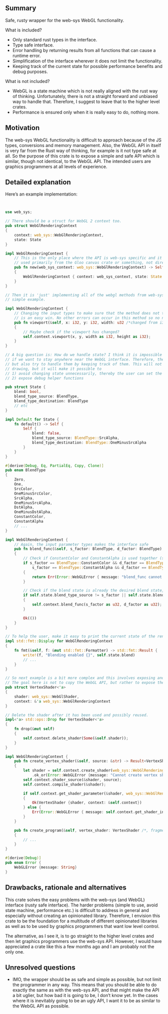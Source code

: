 ## Summary

Safe, rusty wrapper for the web-sys WebGL functionality.

What is included?
* Only standard rust types in the interface.
* Type safe interface.
* Error handling by returning results from all functions that can cause a runtime error.
* Simplification of the interface wherever it does not limit the functionality.
* Keeping track of the current state for possible performance benefits and debug purposes.

What is not included?
* WebGL is a state machine which is not really aligned with the rust way of thinking. Unfortunately, there is not a straight forward and unbiased way to handle that. Therefore, I suggest to leave that to the higher level crates.
* Performance is ensured only when it is really easy to do, nothing more.

## Motivation

The web-sys WebGL functionality is difficult to approach because of the JS types, conversions and memory management. Also, the WebGL API in itself is very far from the Rust way of thinking, for example is it not type safe at all. So the purpose of this crate is to expose a simple and safe API which is similar, though not identical, to the WebGL API. The intended users are graphics programmers at all levels of experience.

## Detailed explanation

Here’s an example implementation: 
```rust


use web_sys;

// There should be a struct for WebGL 2 context too.
pub struct WebGlRenderingContext
{
    context: web_sys::WebGlRenderingContext,
    state: State
}

impl WebGlRenderingContext {
    // This is the only place where the API is web-sys specific and it should preferably be
    // used primarily from the Gloo canvas crate or something, not directly from the user.
    pub fn new(web_sys_context: web_sys::WebGlRenderingContext) -> Self
    {
        WebGlRenderingContext { context: web_sys_context, state: State::default() }
    }
}

// Then it is 'just' implementing all of the webgl methods from web-sys. Let's start with a
// simple example.

impl WebGlRenderingContext {
    // Changing the input types to make sure that the method does not throw a runtime exception
    // is an easy win. No other errors can occur in this method so no need to return a result.
    pub fn viewport(&self, x: i32, y: i32, width: u32 /*changed from i32*/, height: u32/*changed from i32*/)
    {
        // Maybe check if the viewport has changed?
        self.context.viewport(x, y, width as i32, height as i32);
    }
}

// A big question is: How do we handle state? I think it is impossible to avoid the state machine
// if we want to stay anywhere near the WebGL interface. Therefore, the suggestion is to keep all of the states,
// but also try to handle them by keeping track of them. This will not avoid that it is in a wrong state when
// drawing, but it will make it possible to
// 1) avoid changing state unnecessarily, thereby the user can set the state of everything before a draw call without loosing performance.
// 2) expose debug helper functions

pub struct State {
    blend: bool,
    blend_type_source: BlendType,
    blend_type_destination: BlendType
    // etc
}

impl Default for State {
    fn default() -> Self {
        Self {
            blend: false,
            blend_type_source: BlendType::SrcAlpha,
            blend_type_destination: BlendType::OneMinusSrcAlpha
        }
    }
}

#[derive(Debug, Eq, PartialEq, Copy, Clone)]
pub enum BlendType
{
    Zero,
    One,
    SrcColor,
    OneMinusSrcColor,
    SrcAlpha,
    OneMinusSrcAlpha,
    DstAlpha,
    OneMinusDstAlpha,
    ConstantColor,
    ConstantAlpha
    // ...
}

impl WebGlRenderingContext {
    // Again, the input parameter types makes the interface safe
    pub fn blend_func(&self, s_factor: BlendType, d_factor: BlendType) -> Result<(), Error>
    {
        // Check if ConstantColor and ConstantAlpha is used together (see https://developer.mozilla.org/en-US/docs/Web/API/WebGLRenderingContext/blendFunc)
        if s_factor == BlendType::ConstantColor && d_factor == BlendType::ConstantAlpha ||
            s_factor == BlendType::ConstantAlpha && d_factor == BlendType::ConstantColor
        {
            return Err(Error::WebGLError { message: "blend_func cannot be called with both ConstantColor and ConstantAlpha.".to_string() });
        }

        // Check if the blend state is already the desired blend state, if it is, then we don't call the webgl function!
        if self.state.blend_type_source != s_factor || self.state.blend_type_destination != d_factor
        {
            self.context.blend_func(s_factor as u32, d_factor as u32);
        }

        Ok(())
    }
}

// To help the user, make it easy to print the current state of the rendering context.
impl std::fmt::Display for WebGlRenderingContext
{
    fn fmt(&self, f: &mut std::fmt::Formatter) -> std::fmt::Result {
        write!(f, "Blending enabled {}", self.state.blend)
        // ...
    }
}

// So next example is a bit more complex and this involves exposing another API than the one in web-sys/WebGL.
// The goal here is not to copy the WebGL API, but rather to expose the exact same functionality as safely as possible.
pub struct VertexShader<'a>
{
    shader: web_sys::WebGlShader,
    context: &'a web_sys::WebGlRenderingContext
}

// Delete the shader after it has been used and possibly reused.
impl<'a> std::ops::Drop for VertexShader<'a>
{
    fn drop(&mut self)
    {
        self.context.delete_shader(Some(&self.shader));
    }
}

impl WebGlRenderingContext {
    pub fn create_vertex_shader(&self, source: &str) -> Result<VertexShader, Error>
    {
        let shader = self.context.create_shader(web_sys::WebGlRenderingContext::VERTEX_SHADER)
            .ok_or(Error::WebGLError {message: "Cannot create vertex shader!".to_string()})?;
        self.context.shader_source(&shader, source);
        self.context.compile_shader(&shader);

        if self.context.get_shader_parameter(&shader, web_sys::WebGlRenderingContext::COMPILE_STATUS).as_bool().unwrap_or(false)
        {
            Ok(VertexShader {shader, context: &self.context})
        } else {
            Err(Error::WebGLError { message: self.context.get_shader_info_log(&shader).unwrap_or_else(|| "Unknown error creating shader".into()) })
        }
    }

    pub fn create_program(&self, vertex_shader: VertexShader /*, fragment_shader: FragmentShader*/)
    {
        // ...
    }
}

#[derive(Debug)]
pub enum Error {
    WebGLError {message: String}
}

```


## Drawbacks, rationale and alternatives

This crate solves the easy problems with the web-sys (and WebGL) interface (rusty safe interface). The harder problems (simple to use, avoid state machine, performance etc.) is difficult to address in general and especially without creating an opinionated library. Therefore, I envision this crate to be the foundation for a multitude of different opinionated libraries as well as to be used by graphics programmers that want low level control.

The alternative, as I see it, is to go straight to the higher level crates and then let graphics programmers use the web-sys API. However, I would have appreciated a crate like this a few months ago and I am probably not the only one.

## Unresolved questions

* IMO, the wrapper should be as safe and simple as possible, but not limit the programmer in any way. This means that you should be able to do exactly the same as with the web-sys API, and that might make the API a bit uglier, but how bad it is going to be, I don’t know yet. In the cases where it is inevitably going to be an ugly API, I want it to be as similar to the WebGL API as possible.
